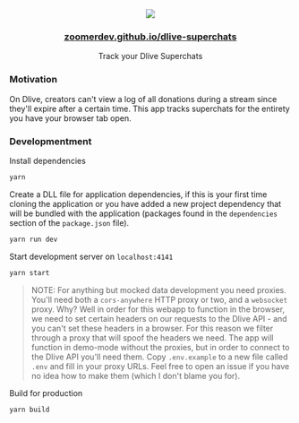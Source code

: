 <div align="center">
    <img src="media/banner.png">
    <h3><a href="https://zoomerdev.github.io/dlive-superchats/#demo">zoomerdev.github.io/dlive-superchats</a></h3>
    <p>Track your Dlive Superchats</p>

</div>

### Motivation

On Dlive, creators can't view a log of all donations during a stream since they'll expire after a certain time. This app tracks superchats for the entirety you have your browser tab open.

### Developmentment

Install dependencies

```sh
yarn
```

Create a DLL file for application dependencies, if this is your first time cloning the application or you have added a new project dependency that will be bundled with the application (packages found in the `dependencies` section of the `package.json` file).

```sh
yarn run dev
```

Start development server on `localhost:4141`

```sh
yarn start
```

> NOTE: For anything but mocked data development you need proxies. You'll need both a `cors-anywhere` HTTP proxy or two, and a `websocket` proxy. Why? Well in order for this webapp to function in the browser, we need to set certain headers on our requests to the Dlive API - and you can't set these headers in a browser. For this reason we filter through a proxy that will spoof the headers we need. The app will function in demo-mode without the proxies, but in order to connect to the Dlive API you'll need them. Copy `.env.example` to a new file called `.env` and fill in your proxy URLs. Feel free to open an issue if you have no idea how to make them (which I don't blame you for).

Build for production

```sh
yarn build
```
